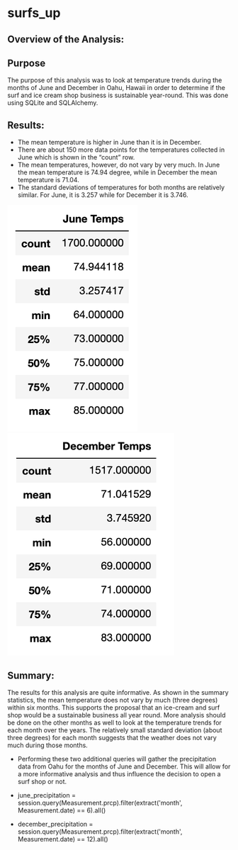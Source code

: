 # surfs_up


## Overview of the Analysis:

## Purpose

The purpose of this analysis was to look at temperature trends during the months of June and December in Oahu, Hawaii in order to determine if the surf and ice cream shop business is sustainable year-round. This was done using SQLite and SQLAlchemy. 

## Results:

-	The mean temperature is higher in June than it is in December.
-	There are about 150 more data points for the temperatures collected in June which is shown in the “count” row. 
-	The mean temperatures, however, do not vary by very much. In June the mean temperature is 74.94 degree, while in December the mean temperature is 71.04. 
-	The standard deviations of temperatures for both months are relatively similar. For June, it is 3.257 while for December it is 3.746.

![June Temperature Summary](/june_temp_summary.png)
![December Temperature Summary](/december_temp_summary.png)

## Summary: 

The results for this analysis are quite informative. As shown in the summary statistics, the mean temperature does not vary by much (three degrees) within six months. This supports the proposal that an ice-cream and surf shop would be a sustainable business all year round. More analysis should be done on the other months as well to look at the temperature trends for each month over the years. The relatively small standard deviation (about three degrees) for each month suggests that the weather does not vary much during those months. 

- Performing these two additional queries will gather the precipitation data from Oahu for the months of June and December. This will allow for a more informative analysis and thus influence the decision to open a surf shop or not. 

- june_precipitation = session.query(Measurement.prcp).filter(extract('month', Measurement.date) == 6).all()
- december_precipitation = session.query(Measurement.prcp).filter(extract('month', Measurement.date) == 12).all()
